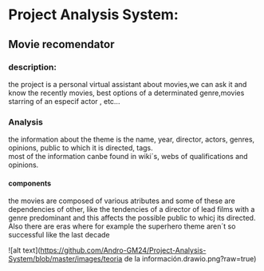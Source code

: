 
<h1>
Project Analysis System:
</h1>
<h2>
Movie recomendator
</h2>
<h3>
description:
</h3>
<p>
the  project is a personal virtual assistant about movies,we can ask it and know the recently movies, best options of a determinated genre,movies starring of an especif actor , etc...
</p>
<h3>
Analysis
</h3>
<p>
the information about the theme is the name, year, director, actors, genres, opinions, public to which it is directed, tags.<br>
most of the information canbe found in wiki´s, webs of qualifications and opinions.
</p>

<h4>
components
</h4>
<p>
the movies are composed of various atributes and some of these are dependencies of other, like the tendencies of a director of lead films with a genre predominant and this affects the possible public to whicj its directed. Also there are eras where for example the superhero theme aren´t so successful like the last  decade
</p>

![alt text](https://github.com/Andro-GM24/Project-Analysis-System/blob/master/images/teoria de la información.drawio.png?raw=true)

